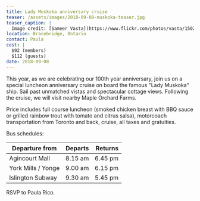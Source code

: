 ```yaml
---
title: Lady Muskoka anniversary cruise
teaser: /assets/images/2018-09-08-muskoka-teaser.jpg
teaser_caption: |
  Image credit: [Sameer Vasta](https://www.flickr.com/photos/vasta/15022729431/)
location: Bracebridge, Ontario
contact: Paula
cost: |
  $92 (members)
  $112 (guests)
date: 2018-09-08
---
```


This year, as we are celebrating our 100th year anniversary, join us on a
special luncheon anniversary cruise on board the famous "Lady Muskoka" ship.
Sail past unmatched vistas and spectacular cottage views. Following the cruise,
we will visit nearby Maple Orchard Farms.

Price includes full course luncheon (smoked chicken breast with BBQ sauce or
grilled rainbow trout with tomato and citrus salsa), motorcoach transportation
from Toronto and back, cruise, all taxes and gratuities.

Bus schedules:

| Departure from     | Departs | Returns |
| ------------------ | ------: | ------: |
| Agincourt Mall     | 8.15 am | 6.45 pm |
| York Mills / Yonge | 9.00 am | 6.15 pm |
| Islington Subway   | 9.30 am | 5.45 pm |

RSVP to Paula Rico.
